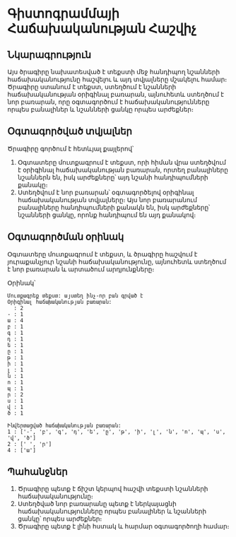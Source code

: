 # Գիստոգրամմայի Հաճախականության Հաշվիչ

## Նկարագրություն
Այս ծրագիրը նախատեսված է տեքստի մեջ հանդիպող նշանների հաճախականությունը հաշվելու և այդ տվյալները մշակելու համար։ Ծրագիրը ստանում է տեքստ, ստեղծում է նշանների հաճախականության օրիգինալ բառարան, այնուհետև ստեղծում է նոր բառարան, որը օգտագործում է հաճախականությունները որպես բանալիներ և նշանների ցանկը որպես արժեքներ։

## Օգտագործված տվյալներ
Ծրագիրը գործում է հետևյալ քայլերով՝

1. Օգտատերը մուտքագրում է տեքստ, որի հիման վրա ստեղծվում է օրիգինալ հաճախականության բառարան, որտեղ բանալիները նշաններն են, իսկ արժեքները՝ այդ նշանի հանդիպումների քանակը։
2. Ստեղծվում է նոր բառարան՝ օգտագործելով օրիգինալ հաճախականության տվյալները։ Այս նոր բառարանում բանալիները հանդիպումների քանակն են, իսկ արժեքները՝ նշանների ցանկը, որոնք հանդիպում են այդ քանակով։

## Օգտագործման օրինակ
Օգտատերը մուտքագրում է տեքստ, և ծրագիրը հաշվում է յուրաքանչյուր նշանի հաճախականությունը, այնուհետև ստեղծում է նոր բառարան և արտածում արդյունքները։

Օրինակ՝

```
Մուտքագրեք տեքստ: այստեղ ինչ-որ բան գրված է
Օրիգինալ հաճախականության բառարան:
  : 2
- : 1
ա : 4
բ : 1
գ : 1
դ : 1
ե : 1
ը : 1
թ : 1
ի : 1
լ : 1
ն : 1
ո : 1
պ : 1
ր : 2
ս : 1
վ : 1
ծ : 1

Ինվերտացված հաճախականության բառարան:
1 : ['-', 'բ', 'գ', 'դ', 'ե', 'ը', 'թ', 'ի', 'լ', 'ն', 'ո', 'պ', 'ս', 'վ', 'ծ']
2 : [' ', 'ր']
4 : ['ա']
```

## Պահանջներ
1. Ծրագիրը պետք է ճիշտ կերպով հաշվի տեքստի նշանների հաճախականությունը։
2. Ստեղծված նոր բառարանը պետք է ներկայացնի հաճախականությունները որպես բանալիներ և նշանների ցանկը՝ որպես արժեքներ։
3. Ծրագիրը պետք է լինի հստակ և հարմար օգտագործողի համար։

